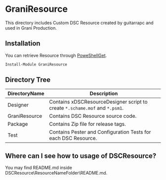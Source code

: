 GraniResource
============

This directory includes Custom DSC Resource created by guitarrapc and used in Grani Production.

Installation
----

You can retrieve Resource through [PoweShellGet](https://www.powershellgallery.com/packages/GraniResource).
```powershell
Install-Module GraniResource
```

Directory Tree
----

DirectoryName | Description
----|----
Designer | Contains xDSCResourceDesigner script to create ```*.schame.mof``` and ```*.psm1```.
GraniResource | Contains  DSC Resource source code.
Package | Contains Zip file for release tags.
Test | Contains Pester and Configuration Tests for each DSC Resource.

Where can I see how to usage of DSCResource?
----

You may find README.md inside DSCResource\ResourceNameFolder\README.md.
